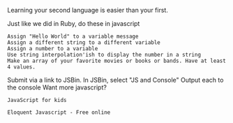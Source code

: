 Learning your second language is easier than your first.

Just like we did in Ruby, do these in javascript

    Assign "Hello World" to a variable message
    Assign a different string to a different variable
    Assign a number to a variable
    Use string interpolation'ish to display the number in a string
    Make an array of your favorite movies or books or bands. Have at least 4 values.

Submit via a link to JSBin. In JSBin, select "JS and Console" Output each to the console
Want more javascript?

    JavaScript for kids

    Eloquent Javascript - Free online
